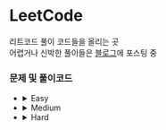 # LeetCode
리트코드 풀이 코드들을 올리는 곳</br>
어렵거나 신박한 풀이들은 [블로그](https://crupy.tistory.com/category/LeetCode%20%EB%AC%B8%EC%A0%9C%20%ED%92%80%EC%9D%B4)에 포스팅 중

### 문제 및 풀이코드
- <details>
    <summary>Easy</summary>
    <div markdown="1">

    - [Two Sum](https://github.com/crupy/LeetCode/tree/master/0001-two-sum)
    - [Valid Parentheses](https://github.com/crupy/LeetCode/tree/master/0020-valid-parentheses)
    - [Merge Two Sorted Lists](https://github.com/crupy/LeetCode/tree/master/0021-merge-two-sorted-lists)
    - [Search Insert Position](https://github.com/crupy/LeetCode/tree/master/0035-search-insert-position)
    - [Climbing Stairs](https://github.com/crupy/LeetCode/tree/master/0070-climbing-stairs)
    - [Binary Tree Inorder Traversal](https://github.com/crupy/LeetCode/tree/master/0094-binary-tree-inorder-traversal)
    
    </div>
    </details>

- <details>
    <summary>Medium</summary>
    <div markdown="1">

    </div>
    </details>

- <details>
    <summary>Hard</summary>
    <div markdown="1">
    
    </div>
    </details>
    


